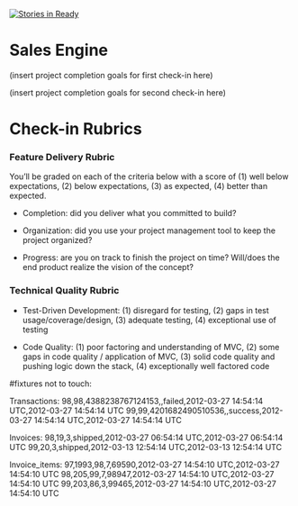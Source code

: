 [![Stories in Ready](https://badge.waffle.io/philmphoenix/sales_engine.png?label=ready&title=Ready)](https://waffle.io/philmphoenix/sales_engine)
# Sales Engine

(insert project completion goals for first check-in here)

(insert project completion goals for second check-in here)

# Check-in Rubrics

### Feature Delivery Rubric

You’ll be graded on each of the criteria below with a score of (1) well below expectations, (2) below expectations, (3) as expected, (4) better than expected.

* Completion: did you deliver what you committed to build?

* Organization: did you use your project management tool to keep the project organized?

* Progress: are you on track to finish the project on time? Will/does the end product realize the vision of the concept?

### Technical Quality Rubric

* Test-Driven Development: (1) disregard for testing, (2) gaps in test usage/coverage/design, (3) adequate testing, (4) exceptional use of testing

* Code Quality: (1) poor factoring and understanding of MVC, (2) some gaps in code quality / application of MVC, (3) solid code quality and pushing logic down the stack, (4) exceptionally well factored code


#fixtures not to touch:

Transactions:
98,98,4388238767124153,,failed,2012-03-27 14:54:14 UTC,2012-03-27 14:54:14 UTC
99,99,4201682490510536,,success,2012-03-27 14:54:14 UTC,2012-03-27 14:54:14 UTC


Invoices:
98,19,3,shipped,2012-03-27 06:54:14 UTC,2012-03-27 06:54:14 UTC
99,20,3,shipped,2012-03-13 12:54:14 UTC,2012-03-13 12:54:14 UTC

Invoice_items:
97,1993,98,7,69590,2012-03-27 14:54:10 UTC,2012-03-27 14:54:10 UTC
98,205,99,7,98947,2012-03-27 14:54:10 UTC,2012-03-27 14:54:10 UTC
99,203,86,3,99465,2012-03-27 14:54:10 UTC,2012-03-27 14:54:10 UTC
